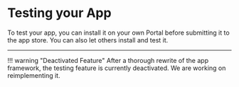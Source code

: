 # Testing your App

To test your app, you can install it on your own Portal before submitting it to the app store.
You can also let others install and test it.

---

!!! warning "Deactivated Feature"
    After a thorough rewrite of the app framework, the testing feature is currently deactivated.
    We are working on reimplementing it.
